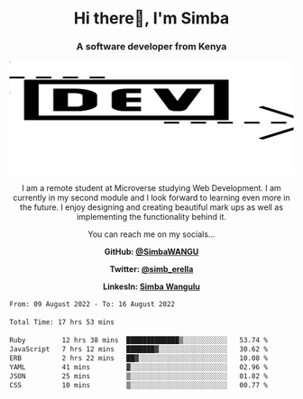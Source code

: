 
<h1 align="center"> Hi there👋, I'm Simba</h1>
<h3 align="center">A software developer from Kenya</h3>

<img src="/arrow-svgrepo-com.svg" margin="auto" width="100%" height="200px">


<p align="center">I am a remote student at Microverse studying Web Development. I am currently in my second module and I look forward to learning even more in the future. I enjoy designing and creating beautiful mark ups as well as implementing the functionality behind it.</p>

<p align="center">You can reach me on my socials... </p>

<div align="center">

__<p>  GitHub: [@SimbaWANGU](https://github.com/SimbaWANGU)__  </p>
__<p> Twitter: [@simb_erella](https://twitter.com/simb_erella)__ </p>
__<p> LinkesIn: [Simba Wangulu](https://www.linkedin.com/in/simba-wangulu/)__ </p>

</div>

<!--START_SECTION:waka-->

```text
From: 09 August 2022 - To: 16 August 2022

Total Time: 17 hrs 53 mins

Ruby         12 hrs 38 mins  █████████████▒░░░░░░░░░░░   53.74 %
JavaScript   7 hrs 12 mins   ███████▓░░░░░░░░░░░░░░░░░   30.62 %
ERB          2 hrs 22 mins   ██▓░░░░░░░░░░░░░░░░░░░░░░   10.08 %
YAML         41 mins         ▓░░░░░░░░░░░░░░░░░░░░░░░░   02.96 %
JSON         25 mins         ▒░░░░░░░░░░░░░░░░░░░░░░░░   01.82 %
CSS          10 mins         ▒░░░░░░░░░░░░░░░░░░░░░░░░   00.77 %
```

<!--END_SECTION:waka-->
